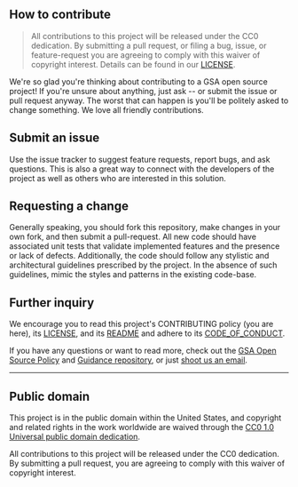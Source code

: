 ## How to contribute

> All contributions to this project will be released under the CC0
> dedication. By submitting a pull request, or filing a bug, issue, or
> feature-request you are agreeing to comply with this waiver of copyright interest.
> Details can be found in our [LICENSE](LICENSE.md).

We're so glad you're thinking about contributing to a GSA open source project! If you're unsure about anything, just ask -- or submit the issue or pull request anyway. The worst that can happen is you'll be politely asked to change something. We love all friendly contributions.

## Submit an issue

Use the issue tracker to suggest feature requests, report bugs, and ask questions. This is also a great way to connect with the developers of the project as well as others who are interested in this solution.  

## Requesting a change

Generally speaking, you should fork this repository, make changes in your
own fork, and then submit a pull-request.  All new code should have associated unit tests that validate implemented features and the presence or lack of defects.  Additionally, the code should follow any stylistic and architectural guidelines prescribed by the project. In the absence of such guidelines, mimic the styles and patterns in the existing code-base.

## Further inquiry

We encourage you to read this project's CONTRIBUTING policy (you are here), its [LICENSE](LICENSE.md), and its [README](README.md) and adhere to its [CODE_OF_CONDUCT](CODE_OF_CONDUCT.md).

If you have any questions or want to read more, check out the [GSA Open Source Policy](https://open.gsa.gov/oss-policy/) and [Guidance repository](https://github.com/GSA/open-source-policy), or just [shoot us an email](mailto:cto@gsa.gov).

---

## Public domain

This project is in the public domain within the United States, and
copyright and related rights in the work worldwide are waived through
the [CC0 1.0 Universal public domain dedication](https://creativecommons.org/publicdomain/zero/1.0/).

All contributions to this project will be released under the CC0
dedication. By submitting a pull request, you are agreeing to comply
with this waiver of copyright interest.